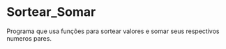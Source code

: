 # Sortear_Somar
Programa que usa funções para sortear valores e somar seus respectivos numeros pares.
